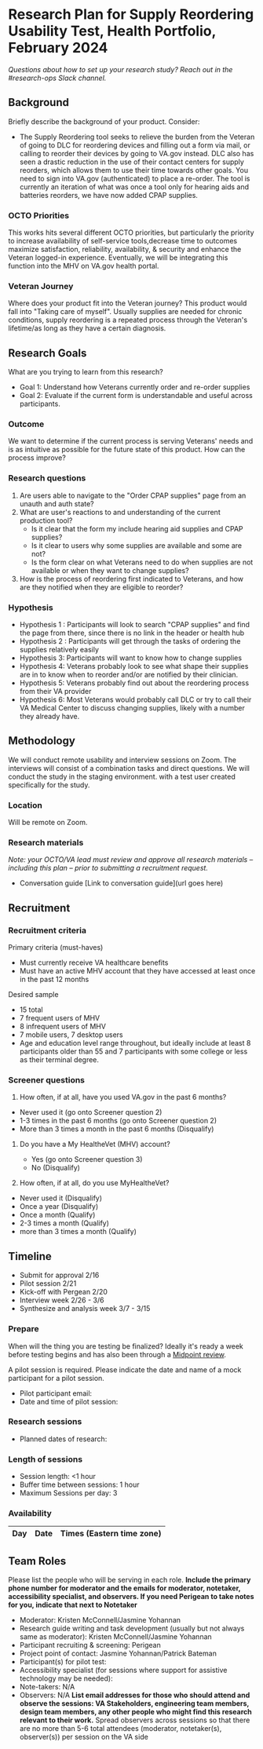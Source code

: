 # Research Plan for Supply Reordering Usability Test, Health Portfolio, February 2024
*Questions about how to set up your research study? Reach out in the #research-ops Slack channel.* 

## Background
Briefly describe the background of your product. Consider:
- The Supply Reordering tool seeks to relieve the burden from the Veteran of going to DLC for reordering devices and filling out a form via mail, or calling to reorder their devices by going to VA.gov instead. DLC also has seen a drastic reduction in the use of their contact centers for supply reorders, which allows them to use their time towards other goals. You need to sign into VA.gov (authenticated) to place a re-order. The tool is currently an iteration of what was once a tool only for hearing aids and batteries reorders, we have now added CPAP supplies.

### OCTO Priorities 

This works hits several different OCTO priorities, but particularly the priority to increase availability of self-service tools,decrease time to outcomes
maximize satisfaction, reliability, availability, & security and enhance the Veteran logged-in experience. Eventually, we will be integrating this function into the MHV on VA.gov health portal. 

### Veteran Journey
Where does your product fit into the Veteran journey? This product would fall into  "Taking care of myself". Usually supplies are needed for chronic conditions, supply reordering is a repeated process through the Veteran's lifetime/as long as they have a certain diagnosis. 

## Research Goals	
What are you trying to learn from this research? 

- Goal 1: Understand how Veterans currently order and re-order supplies
- Goal 2: Evaluate if the current form is understandable and useful across participants. 

### Outcome
We want to determine if the current process is serving Veterans' needs and is as intuitive as possible for the future state of this product. How can the process improve?

### Research questions

1. Are users able to navigate to the "Order CPAP supplies" page from an unauth and auth state?
2. What are user's reactions to and understanding of the current production tool?
	- Is it clear that the form my include hearing aid supplies and CPAP supplies?
	- Is it clear to users why some supplies are available and some are not?
	- Is the form clear on what Veterans need to do when supplies are not available or when they want to change supplies?
3. How is the process of reordering first indicated to Veterans, and how are they notified when they are eligible to reorder?

### Hypothesis

- Hypothesis 1 : Participants will look to search "CPAP supplies" and find the page from there, since there is no link in the header or health hub
- Hypothesis 2 :  Participants will get through the tasks of ordering the supplies relatively easily
- Hypothesis 3:  Participants will want to know how to change supplies 
- Hypothesis 4: Veterans probably look to see what shape their supplies are in to know when to reorder and/or are notified by their clinician.
- Hypothesis 5: Veterans probably find out about the reordering process from their VA provider
- Hypothesis 6: Most Veterans would probably call DLC or try to call their VA Medical Center to discuss changing supplies, likely with a number they already have.


## Methodology	

We will conduct remote usability and interview sessions on Zoom. The interviews will consist of a combination tasks and direct questions.
We will conduct the study in the staging environment. with a test user created specifically for the study. 
  
### Location
Will be remote on Zoom.

### Research materials
*Note: your OCTO/VA lead must review and approve all research materials – including this plan –  prior to submitting a recruitment request.*
- Conversation guide [Link to conversation guide](url goes here) 


## Recruitment	


### Recruitment criteria
Primary criteria (must-haves)

* Must currently receive VA healthcare benefits
* Must have an active MHV account that they have accessed at least once in the past 12 months

Desired sample

* 15 total
* 7 frequent users of MHV
* 8 infrequent users of MHV
* 7 mobile users, 7 desktop users 
* Age and education level range throughout, but ideally include at least 8 participants older than 55 and 7 participants with some college or less as their terminal degree.

### Screener questions

1. How often, if at all, have you used VA.gov in the past 6 months?

* Never used it (go onto Screener question 2)
* 1-3 times in the past 6 months (go onto Screener question 2)
* More than 3 times a month in the past 6 months (Disqualify)

1. Do you have a My HealtheVet (MHV) account?

    * Yes (go onto Screener question 3)
    * No (Disqualify)

1. How often, if at all, do you use MyHealtheVet?

* Never used it (Disqualify)
* Once a year (Disqualify)
* Once a month (Qualify)
* 2-3 times a month (Qualify)
* more than 3 times a month (Qualify)
  
## Timeline

* Submit for approval 2/16
* Pilot session 2/21
* Kick-off with Pergean 2/20
* Interview week 2/26 - 3/6
* Synthesize and analysis week 3/7 - 3/15

### Prepare
When will the thing you are testing be finalized? Ideally it's ready a week before testing begins and has also been through a [Midpoint review](https://depo-platform-documentation.scrollhelp.site/collaboration-cycle/Midpoint-review.1781039167.html).

A pilot session is required. Please indicate the date and name of a mock participant for a pilot session. 
* Pilot participant email:
* Date and time of pilot session: 

### Research sessions
* Planned dates of research: 
### Length of sessions
* Session length: <1 hour 
* Buffer time between sessions: 1 hour  
* Maximum Sessions per day: 3

### Availability
| Day | Date | Times (Eastern time zone) |
| --- | --- | --- |
	
## Team Roles	
Please list the people who will be serving in each role. **Include the primary phone number for moderator and the emails for moderator, notetaker, accessibility specialist, and observers. If you need Perigean to take notes for you, indicate that next to Notetaker** 	
- Moderator: Kristen McConnell/Jasmine Yohannan 
- Research guide writing and task development (usually but not always same as moderator): Kristen McConnell/Jasmine Yohannan 
- Participant recruiting & screening: Perigean 
- Project point of contact: Jasmine Yohannan/Patrick Bateman 	
- Participant(s) for pilot test:
- Accessibility specialist (for sessions where support for assistive technology may be needed):	
- Note-takers:	N/A
- Observers: N/A
**List email addresses for those who should attend and observe the sessions: VA Stakeholders, engineering team members, design team members, any other people who might find this research relevant to their work.** Spread observers across sessions so that there are no more than 5-6 total attendees (moderator, notetaker(s), observer(s)) per session on the VA side 

